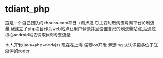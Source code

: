 # tdiant_php
这是一个自己团队的zhoubs.com项目->淘点通,它主要利用淘宝电商平台的刷流量,我建立了php项目作为web站点让用户登录并且设置自己的刷流量站点,后通过核心android端去调取js刷淘宝流量


本人开发(java+php+nodejs)   现在在上海  任职ios开发
沪漂ing  求认识更多位于江浙沪的coder
